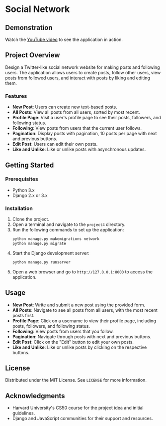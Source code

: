 # Social Network

## Demonstration
Watch the [YouTube video](https://youtu.be/vzFbNDSxei4) to see the application in action.

## Project Overview
Design a Twitter-like social network website for making posts and following users. The application allows users to create posts, follow other users, view posts from followed users, and interact with posts by liking and editing them.

### Features
- **New Post**: Users can create new text-based posts.
- **All Posts**: View all posts from all users, sorted by most recent.
- **Profile Page**: Visit a user's profile page to see their posts, followers, and following status.
- **Following**: View posts from users that the current user follows.
- **Pagination**: Display posts with pagination, 10 posts per page with next and previous buttons.
- **Edit Post**: Users can edit their own posts.
- **Like and Unlike**: Like or unlike posts with asynchronous updates.

## Getting Started

### Prerequisites
- Python 3.x
- Django 2.x or 3.x

### Installation
1. Clone the project.
2. Open a terminal and navigate to the `project4` directory.
3. Run the following commands to set up the application:
   ```sh
   python manage.py makemigrations network
   python manage.py migrate
   ```
4. Start the Django development server:
   ```sh
   python manage.py runserver
   ```
5. Open a web browser and go to `http://127.0.0.1:8000` to access the application.

## Usage
- **New Post**: Write and submit a new post using the provided form.
- **All Posts**: Navigate to see all posts from all users, with the most recent posts first.
- **Profile Page**: Click on a username to view their profile page, including posts, followers, and following status.
- **Following**: View posts from users that you follow.
- **Pagination**: Navigate through posts with next and previous buttons.
- **Edit Post**: Click on the "Edit" button to edit your own posts.
- **Like and Unlike**: Like or unlike posts by clicking on the respective buttons.

## License
Distributed under the MIT License. See `LICENSE` for more information.

## Acknowledgments
- Harvard University's CS50 course for the project idea and initial guidelines.
- Django and JavaScript communities for their support and resources.
